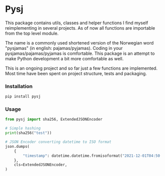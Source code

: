# Pysj

This package contains utils, classes and helper functions I find myself reimplementing in several projects. As of now all functions are importable from the top level module.

The name is a commonly used shortened version of the Norwegian word "pysjamas" (in english: pajamas/pyjamas).
Coding in your pysjamas/pajamas/pyjamas is comfortable. This package is an attempt to make Python development a bit more comfortable as well.

This is an ongoing project and so far just a few functions are implemented. Most time  have been spent on project structure, tests and packaging.


### Installation
```bash
pip install pysj
```
### Usage
```python
from pysj import sha256, ExtendedJSONEncoder

# Simple hashing
print(sha256("test"))

# JSON Encoder converting datetime to ISO format
json.dumps(
    {
        "timestamp": datetime.datetime.fromisoformat("2021-12-01T04:50:00.123456")
    },
    cls=ExtendedJSONEncoder,
)
```
